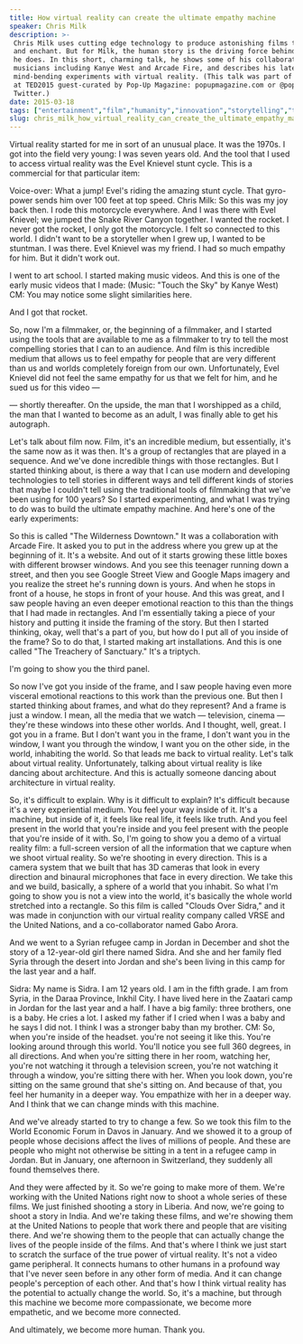 ```yaml
---
title: How virtual reality can create the ultimate empathy machine
speaker: Chris Milk
description: >-
 Chris Milk uses cutting edge technology to produce astonishing films that delight
 and enchant. But for Milk, the human story is the driving force behind everything
 he does. In this short, charming talk, he shows some of his collaborations with
 musicians including Kanye West and Arcade Fire, and describes his latest,
 mind-bending experiments with virtual reality. (This talk was part of a session
 at TED2015 guest-curated by Pop-Up Magazine: popupmagazine.com or @popupmag on
 Twitter.)
date: 2015-03-18
tags: ["entertainment","film","humanity","innovation","storytelling","technology","virtual-reality"]
slug: chris_milk_how_virtual_reality_can_create_the_ultimate_empathy_machine
---
```


Virtual reality started for me in sort of an unusual place. It was the 1970s. I got into
the field very young: I was seven years old. And the tool that I used to access virtual
reality was the Evel Knievel stunt cycle. This is a commercial for that particular item:

Voice-over: What a jump! Evel's riding the amazing stunt cycle. That gyro-power sends him 
over 100 feet at top speed. Chris Milk: So this was my joy back then. I rode this
motorcycle everywhere. And I was there with Evel Knievel; we jumped the Snake River
Canyon together. I wanted the rocket. I never got the rocket, I only got the motorcycle. I
felt so connected to this world. I didn't want to be a storyteller when I grew up, I
wanted to be stuntman. I was there. Evel Knievel was my friend. I had so much empathy for
him. But it didn't work out. 

I went to art school. I started making music videos. And this is one of the early music
videos that I made: (Music: "Touch the Sky" by Kanye West) CM: You may notice some slight
similarities here. 

And I got that rocket. 

So, now I'm a filmmaker, or, the beginning of a filmmaker, and I started using the tools
that are available to me as a filmmaker to try to tell the most compelling stories that I
can to an audience. And film is this incredible medium that allows us to feel empathy for
people that are very different than us and worlds completely foreign from our
own. Unfortunately, Evel Knievel did not feel the same empathy for us that we felt for
him, and he sued us for this video — 

— shortly thereafter. On the upside, the man that I worshipped as a child, the man that I
wanted to become as an adult, I was finally able to get his autograph.

Let's talk about film now. Film, it's an incredible medium, but essentially, it's the same
now as it was then. It's a group of rectangles that are played in a sequence. And we've
done incredible things with those rectangles. But I started thinking about, is there a way
that I can use modern and developing technologies to tell stories in different ways and
tell different kinds of stories that maybe I couldn't tell using the traditional tools of
filmmaking that we've been using for 100 years? So I started experimenting, and what I was
trying to do was to build the ultimate empathy machine. And here's one of the early
experiments: 

So this is called "The Wilderness Downtown." It was a collaboration with Arcade Fire. It
asked you to put in the address where you grew up at the beginning of it. It's a website.
And out of it starts growing these little boxes with different browser windows. And you
see this teenager running down a street, and then you see Google Street View and Google
Maps imagery and you realize the street he's running down is yours. And when he stops in
front of a house, he stops in front of your house. And this was great, and I saw people 
having an even deeper emotional reaction to this than the things that I had made in
rectangles. And I'm essentially taking a piece of your history and putting it inside the
framing of the story. But then I started thinking, okay, well that's a part of you, but how
do I put all of you inside of the frame? So to do that, I started making art
installations. And this is one called "The Treachery of Sanctuary." It's a
triptych.

I'm going to show you the third panel. 

So now I've got you inside of the frame, and I saw people having even more visceral
emotional reactions to this work than the previous one. But then I started thinking about
frames, and what do they represent? And a frame is just a window. I mean, all the media
that we watch — television, cinema — they're these windows into these other worlds. And I
thought, well, great. I got you in a frame. But I don't want you in the frame, I don't
want you in the window, I want you through the window, I want you on the other side, in
the world, inhabiting the world. So that leads me back to virtual reality. Let's talk about
virtual reality. Unfortunately, talking about virtual reality is like dancing about
architecture. And this is actually someone dancing about architecture in virtual reality.

So, it's difficult to explain. Why is it difficult to explain? It's difficult because it's
a very experiential medium. You feel your way inside of it. It's a machine, but inside of
it, it feels like real life, it feels like truth. And you feel present in the world that
you're inside and you feel present with the people that you're inside of it with. So, I'm
going to show you a demo of a virtual reality film: a full-screen version of all the
information that we capture when we shoot virtual reality. So we're shooting in every
direction. This is a camera system that we built that has 3D cameras that look in every
direction and binaural microphones that face in every direction. We take this and we
build, basically, a sphere of a world that you inhabit. So what I'm going to show you is
not a view into the world, it's basically the whole world stretched into a rectangle. So
this film is called "Clouds Over Sidra," and it was made in conjunction with our virtual
reality company called VRSE and the United Nations, and a co-collaborator named Gabo
Arora.

And we went to a Syrian refugee camp in Jordan in December and shot the story of a
12-year-old girl there named Sidra. And she and her family fled Syria through the desert
into Jordan and she's been living in this camp for the last year and a
half.

Sidra: My name is Sidra. I am 12 years old. I am in the fifth grade. I am from Syria, in
the Daraa Province, Inkhil City. I have lived here in the Zaatari camp in Jordan for the
last year and a half. I have a big family: three brothers, one is a baby. He cries a lot.
I asked my father if I cried when I was a baby and he says I did not. I think I was a
stronger baby than my brother. CM: So, when you're inside of the headset. you're not
seeing it like this. You're looking around through this world. You'll notice you see full
360 degrees, in all directions. And when you're sitting there in her room, watching her,
you're not watching it through a television screen, you're not watching it through a
window, you're sitting there with her. When you look down, you're sitting on the same
ground that she's sitting on. And because of that, you feel her humanity in a deeper way.
You empathize with her in a deeper way. And I think that we can change minds with this
machine.

And we've already started to try to change a few. So we took this film to the World
Economic Forum in Davos in January. And we showed it to a group of people whose decisions
affect the lives of millions of people. And these are people who might not otherwise be
sitting in a tent in a refugee camp in Jordan. But in January, one afternoon in
Switzerland, they suddenly all found themselves there. 

And they were affected by it. So we're going to make more of them. We're working with the 
United Nations right now to shoot a whole series of these films. We just finished shooting
a story in Liberia. And now, we're going to shoot a story in India. And we're taking
these films, and we're showing them at the United Nations to people that work there and
people that are visiting there. And we're showing them to the people that can actually
change the lives of the people inside of the films. And that's where I think we just start
to scratch the surface of the true power of virtual reality. It's not a video game
peripheral. It connects humans to other humans in a profound way that I've never seen
before in any other form of media. And it can change people's perception of each other.
And that's how I think virtual reality has the potential to actually change the world. So,
it's a machine, but through this machine we become more compassionate, we become more
empathetic, and we become more connected.

And ultimately, we become more human. Thank you.

<!--
ad_duration=3.33
comment_count=115
event="TED2015"
external_start_time=0
intro_duration=11.82
is_subtitle_required="False"
is_talk_featured="True"
language="en"
language_swap="False"
native_language="en"
number_of_related_talks=6
number_of_speakers=1
number_of_subtitled_videos=31
number_of_tags=7
number_of_talk_download_languages=31
number_of_talk_more_resources=0
number_of_talk_recommendations=0
number_of_talks_take_actions=0
post_ad_duration=0.83
published_timestamp="2015-04-22 14:59:43"
recording_date="2015-03-18"
speaker_description="Immersive storyteller"
speaker_is_published=1
speaker_name="Chris Milk"
speaker_what_others_say="Milk has found a world where his childhood dreams are not only realised but surpassed."
talk_name="How virtual reality can create the ultimate empathy machine"
talks_tags=["entertainment","film","humanity","innovation","storytelling","technology","virtual-reality"]
url_audio="https://download.ted.com/talks/ChrisMilk_2015.mp3?apikey=acme-roadrunner"
url_photo_speaker="https://pe.tedcdn.com/images/ted/445dd93228735647eb61b8652757209d3d660312_254x191.jpg"
url_photo_talk="https://pe.tedcdn.com/images/ted/ffcb1942eeea2e2abfe0c67ff3e96f07a6bd25d6_2880x1620.jpg"
url_webpage="https://www.ted.com/talks/chris_milk_how_virtual_reality_can_create_the_ultimate_empathy_machine"
video_type_name="TED Stage Talk"
-->